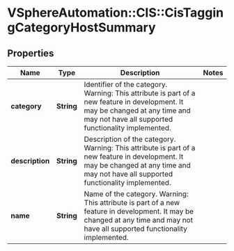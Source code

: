 # VSphereAutomation::CIS::CisTaggingCategoryHostSummary

## Properties
Name | Type | Description | Notes
------------ | ------------- | ------------- | -------------
**category** | **String** | Identifier of the category. Warning: This attribute is part of a new feature in development. It may be changed at any time and may not have all supported functionality implemented. | 
**description** | **String** | Description of the category. Warning: This attribute is part of a new feature in development. It may be changed at any time and may not have all supported functionality implemented. | 
**name** | **String** | Name of the category. Warning: This attribute is part of a new feature in development. It may be changed at any time and may not have all supported functionality implemented. | 


